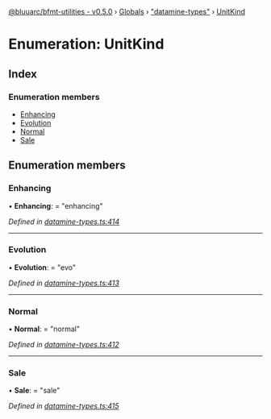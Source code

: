 [@bluuarc/bfmt-utilities - v0.5.0](../README.md) › [Globals](../globals.md) › ["datamine-types"](../modules/_datamine_types_.md) › [UnitKind](_datamine_types_.unitkind.md)

# Enumeration: UnitKind

## Index

### Enumeration members

* [Enhancing](_datamine_types_.unitkind.md#enhancing)
* [Evolution](_datamine_types_.unitkind.md#evolution)
* [Normal](_datamine_types_.unitkind.md#normal)
* [Sale](_datamine_types_.unitkind.md#sale)

## Enumeration members

###  Enhancing

• **Enhancing**: = "enhancing"

*Defined in [datamine-types.ts:414](https://github.com/BluuArc/bfmt-utilities/blob/master/src/datamine-types.ts#L414)*

___

###  Evolution

• **Evolution**: = "evo"

*Defined in [datamine-types.ts:413](https://github.com/BluuArc/bfmt-utilities/blob/master/src/datamine-types.ts#L413)*

___

###  Normal

• **Normal**: = "normal"

*Defined in [datamine-types.ts:412](https://github.com/BluuArc/bfmt-utilities/blob/master/src/datamine-types.ts#L412)*

___

###  Sale

• **Sale**: = "sale"

*Defined in [datamine-types.ts:415](https://github.com/BluuArc/bfmt-utilities/blob/master/src/datamine-types.ts#L415)*
